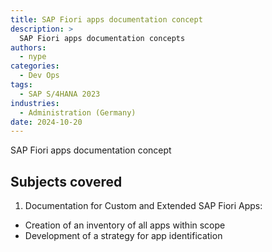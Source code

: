 ```yaml
---
title: SAP Fiori apps documentation concept
description: >
  SAP Fiori apps documentation concepts
authors:
  - nype
categories:
  - Dev Ops
tags:
  - SAP S/4HANA 2023
industries:
  - Administration (Germany)
date: 2024-10-20
---
```


<!-- more -->

SAP Fiori apps documentation concept

## Subjects covered 

1. Documentation for Custom and Extended SAP Fiori Apps:

- Creation of an inventory of all apps within scope
- Development of a strategy for app identification



